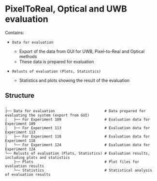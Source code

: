 # PixelToReal, Optical and UWB evaluation

Contains:
- `Data for evaluation`
    - Export of the data from GUI for UWB, Pixel-to-Real and Optical methods
    - These data is prepared for evaluation

- `Relusts of evaluation (Plots, Statistics)`
    - Statistics and plots showing the result of the evaluation

## Structure
```
.
├── Data for evaluation                       # Data prepared for evaluating the system (export from GUI)
│   ├── For Experiment 109                    # Evaluation data for Experiment 109
│   ├── For Experiment 113                    # Evaluation data for Experiment 113
│   ├── For Experiment 118                    # Evaluation data for Experiment 118
│   └── For Experiment 124                    # Evaluation data for Experiment 124
└── Relusts of evaluation (Plots, Statistics) # Evaluation results, including plots and statistics
    ├── Plots                                 # Plot files for evaluation results
    └── Statistics                            # Statistical analysis of evaluation results
```